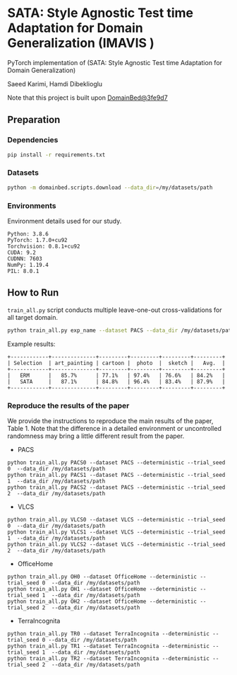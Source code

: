 # SATA: Style Agnostic Test time Adaptation for Domain Generalization (IMAVIS )

PyTorch implementation of (SATA: Style Agnostic Test time Adaptation for Domain Generalization)

Saeed Karimi, Hamdi Dibeklioglu

Note that this project is built upon [DomainBed@3fe9d7](https://github.com/facebookresearch/DomainBed/tree/3fe9d7bb4bc14777a42b3a9be8dd887e709ec414)

## Preparation

### Dependencies

```sh
pip install -r requirements.txt
```

### Datasets

```sh
python -m domainbed.scripts.download --data_dir=/my/datasets/path
```

### Environments

Environment details used for our study.

```
Python: 3.8.6
PyTorch: 1.7.0+cu92
Torchvision: 0.8.1+cu92
CUDA: 9.2
CUDNN: 7603
NumPy: 1.19.4
PIL: 8.0.1
```

## How to Run

`train_all.py` script conducts multiple leave-one-out cross-validations for all target domain.

```sh
python train_all.py exp_name --dataset PACS --data_dir /my/datasets/path
```

Example results:

```
+------------+--------------+---------+---------+---------+---------+
| Selection  | art_painting | cartoon |  photo  |  sketch |   Avg.  |
+------------+--------------+---------+---------+---------+---------+
|   ERM      |   85.7%      | 77.1%   | 97.4%   | 76.6%   | 84.2%   |
|   SATA     |   87.1%      | 84.8%   | 96.4%   | 83.4%   | 87.9%   |
+------------+--------------+---------+---------+---------+---------+
```

### Reproduce the results of the paper

We provide the instructions to reproduce the main results of the paper, Table 1.
Note that the difference in a detailed environment or uncontrolled randomness may bring a little different result from the paper.

- PACS

```
python train_all.py PACS0 --dataset PACS --deterministic --trial_seed 0  --data_dir /my/datasets/path
python train_all.py PACS1 --dataset PACS --deterministic --trial_seed 1  --data_dir /my/datasets/path
python train_all.py PACS2 --dataset PACS --deterministic --trial_seed 2  --data_dir /my/datasets/path
```

- VLCS

```
python train_all.py VLCS0 --dataset VLCS --deterministic --trial_seed 0  --data_dir /my/datasets/path
python train_all.py VLCS1 --dataset VLCS --deterministic --trial_seed 1  --data_dir /my/datasets/path
python train_all.py VLCS2 --dataset VLCS --deterministic --trial_seed 2  --data_dir /my/datasets/path
```

- OfficeHome

```
python train_all.py OH0 --dataset OfficeHome --deterministic --trial_seed 0  --data_dir /my/datasets/path
python train_all.py OH1 --dataset OfficeHome --deterministic --trial_seed 1  --data_dir /my/datasets/path
python train_all.py OH2 --dataset OfficeHome --deterministic --trial_seed 2  --data_dir /my/datasets/path
```

- TerraIncognita

```
python train_all.py TR0 --dataset TerraIncognita --deterministic --trial_seed 0 --data_dir /my/datasets/path
python train_all.py TR1 --dataset TerraIncognita --deterministic --trial_seed 1  --data_dir /my/datasets/path
python train_all.py TR2 --dataset TerraIncognita --deterministic --trial_seed 2  --data_dir /my/datasets/path
```
